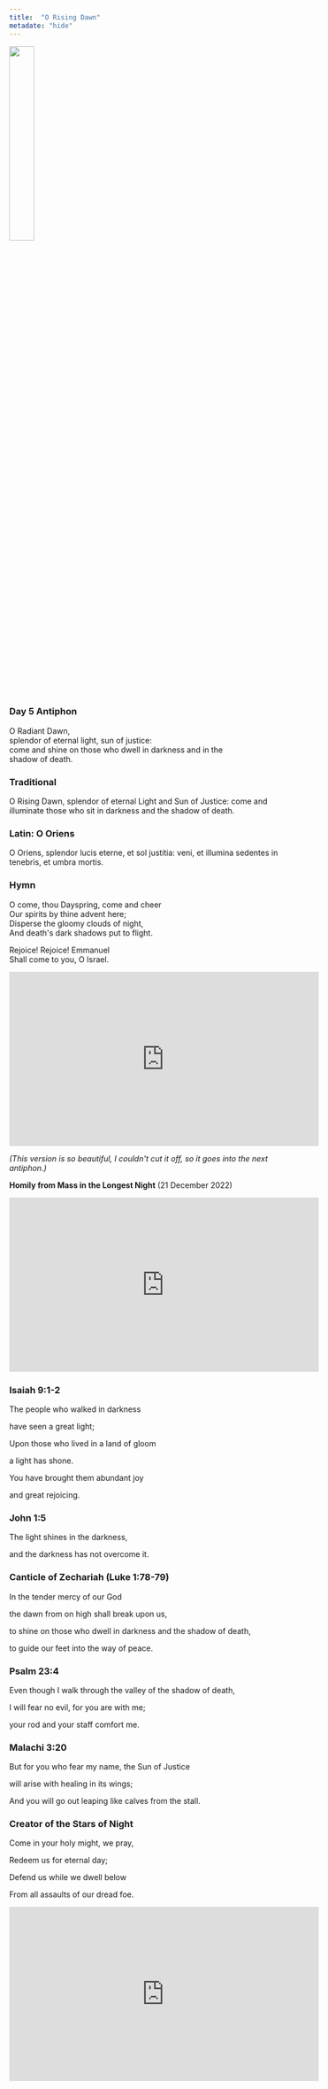 ```yaml
---
title:  "O Rising Dawn"
metadate: "hide"
---
```

<img src="{{ site.baseurl }}/assets/images/O_Oriens.png" class="drawing" style="width: 30%;">


### Day 5 Antiphon

O Radiant Dawn, <br>
splendor of eternal light, sun of justice: <br>
come and shine on those who dwell in darkness and in the <br>
shadow of death.

### Traditional

O Rising Dawn, splendor of eternal Light and Sun of Justice: come and illuminate those who sit in darkness and the shadow of death.

### Latin: O Oriens

O Oriens, splendor lucis eterne, et sol justitia: veni, et illumina sedentes in tenebris, et umbra mortis.

### Hymn

O come, thou Dayspring, come and cheer<br>
Our spirits by thine advent here;<br>
Disperse the gloomy clouds of night,<br>
And death's dark shadows put to flight.<br>
<p>
Rejoice! Rejoice! Emmanuel <br>
Shall come to you, O Israel. <br>
<p>

<iframe width="560" height="315" src="https://www.youtube.com/embed/BilDhIeNrgU?si=LtveiUSbq53Q_dQ7&amp;start=84" title="YouTube video player" frameborder="0" allow="accelerometer; autoplay; clipboard-write; encrypted-media; gyroscope; picture-in-picture; web-share" allowfullscreen></iframe>
<p>
<i>(This version is so beautiful, I couldn't cut it off, so it goes into the next antiphon.) </i>

<p>

<b>Homily from Mass in the Longest Night</b> (21 December 2022)

<p>
<iframe width="560" height="315" src="https://www.youtube.com/embed/wChcSctWNcE?si=W9Mqmv_7S_lug1Eo&amp;start=606&end=940" title="YouTube video player" frameborder="0" allow="accelerometer; autoplay; clipboard-write; encrypted-media; gyroscope; picture-in-picture; web-share" allowfullscreen></iframe>

<p>

### Isaiah 9:1-2

The people who walked in darkness <br>

have seen a great light; <br>

Upon those who lived in a land of gloom <br>

a light has shone. <br>

You have brought them abundant joy <br>

and great rejoicing. <br>

### John 1:5

The light shines in the darkness, <br>

and the darkness has not overcome it. <br>


### Canticle of Zechariah (Luke 1:78-79)

In the tender mercy of our God <br>

the dawn from on high shall break upon us, <br>

to shine on those who dwell in darkness and the shadow of death, <br>

to guide our feet into the way of peace. <br>

### Psalm 23:4

Even though I walk through the valley of the shadow of death, <br>

I will fear no evil, for you are with me; <br>

your rod and your staff comfort me. <br>

### Malachi 3:20

But for you who fear my name, the Sun of Justice <br>

will arise with healing in its wings; <br>

And you will go out leaping like calves from the stall. <br>


### Creator of the Stars of Night

Come in your holy might, we pray, <br>

Redeem us for eternal day; <br>

Defend us while we dwell below <br>

From all assaults of our dread foe. <br>

<p>
<iframe width="560" height="315" src="https://www.youtube.com/embed/zibWoP4RJ14?si=GkBEHFgU7ylDAUqw&amp;start=126" title="YouTube video player" frameborder="0" allow="accelerometer; autoplay; clipboard-write; encrypted-media; gyroscope; picture-in-picture; web-share" allowfullscreen></iframe>

